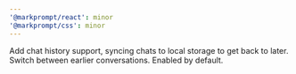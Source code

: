 ```yaml
---
'@markprompt/react': minor
'@markprompt/css': minor
---
```


Add chat history support, syncing chats to local storage to get back to later. Switch between earlier conversations. Enabled by default.

